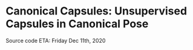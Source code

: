 # Canonical Capsules: Unsupervised Capsules in Canonical Pose

Source code ETA: Friday Dec 11th, 2020
